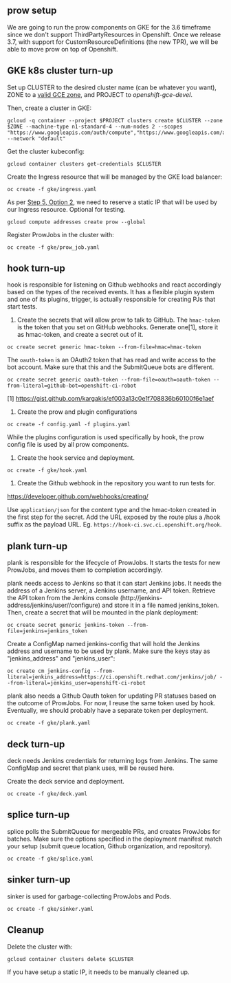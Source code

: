 ## prow setup

We are going to run the prow components on GKE for the 3.6 timeframe since
we don't support ThirdPartyResources in Openshift. Once we release 3.7, with
support for CustomResourceDefinitions (the new TPR), we will be able to move
prow on top of Openshift.

## GKE k8s cluster turn-up

Set up CLUSTER to the desired cluster name (can be whatever you want), ZONE to a [valid GCE zone](https://cloud.google.com/compute/docs/regions-zones/regions-zones),
and PROJECT to *openshift-gce-devel*.

Then, create a cluster in GKE:
```
gcloud -q container --project $PROJECT clusters create $CLUSTER --zone $ZONE --machine-type n1-standard-4 --num-nodes 2 --scopes "https://www.googleapis.com/auth/compute","https://www.googleapis.com/auth/devstorage.full_control","https://www.googleapis.com/auth/logging.write","https://www.googleapis.com/auth/servicecontrol","https://www.googleapis.com/auth/service.management" --network "default"
```

Get the cluster kubeconfig:
```
gcloud container clusters get-credentials $CLUSTER
```

Create the Ingress resource that will be managed by the GKE load balancer:
```
oc create -f gke/ingress.yaml
```

As per [Step 5, Option 2](https://cloud.google.com/container-engine/docs/tutorials/http-balancer),
we need to reserve a static IP that will be used by our Ingress resource. Optional for testing.
```
gcloud compute addresses create prow --global
```

Register ProwJobs in the cluster with:
```
oc create -f gke/prow_job.yaml
```

## hook turn-up

hook is responsible for listening on Github webhooks and react accordingly
based on the types of the received events. It has a flexible plugin system
and one of its plugins, trigger, is actually responsible for creating PJs
that start tests.

1. Create the secrets that will allow prow to talk to GitHub. The `hmac-token`
is the token that you set on GitHub webhooks. Generate one[1], store it as
hmac-token, and create a secret out of it.
```
oc create secret generic hmac-token --from-file=hmac=hmac-token
```
The `oauth-token` is an OAuth2 token that has read and write access to the bot account.
Make sure that this and the SubmitQueue bots are different.
```
oc create secret generic oauth-token --from-file=oauth=oauth-token --from-literal=github-bot=openshift-ci-robot
```
[1] https://gist.github.com/kargakis/ef003a13c0e1f708836b60100f6e1aef

1. Create the prow and plugin configurations
```
oc create -f config.yaml -f plugins.yaml
```

While the plugins configuration is used specifically by hook, the prow config
file is used by all prow components.

1. Create the hook service and deployment.
```
oc create -f gke/hook.yaml
```

1. Create the Github webhook in the repository you want to run tests for.

https://developer.github.com/webhooks/creating/

Use `application/json` for the content type and the hmac-token created in
the first step for the secret. Add the URL exposed by the route plus a
/hook suffix as the payload URL. Eg. `https://hook-ci.svc.ci.openshift.org/hook`.

## plank turn-up

plank is responsible for the lifecycle of ProwJobs. It starts the tests for
new ProwJobs, and moves them to completion accordingly.

plank needs access to Jenkins so that it can start Jenkins jobs. It needs the
address of a Jenkins server, a Jenkins username, and API token. Retrieve the
API token from the Jenkins console (http://jenkins-address/jenkins/user/<username>/configure)
and store it in a file named jenkins_token. Then, create a secret that will
be mounted in the plank deployment:
```
oc create secret generic jenkins-token --from-file=jenkins=jenkins_token
```
Create a ConfigMap named jenkins-config that will hold the Jenkins address
and username to be used by plank. Make sure the keys stay as "jenkins_address"
and "jenkins_user":
```
oc create cm jenkins-config --from-literal=jenkins_address=https://ci.openshift.redhat.com/jenkins/job/ --from-literal=jenkins_user=openshift-ci-robot
```
plank also needs a Github Oauth token for updating PR statuses based on the
outcome of ProwJobs. For now, I reuse the same token used by hook. Eventually,
we should probably have a separate token per deployment.
```
oc create -f gke/plank.yaml
```

## deck turn-up

deck needs Jenkins credentials for returning logs from Jenkins. The same ConfigMap
and secret that plank uses, will be reused here.

Create the deck service and deployment.
```
oc create -f gke/deck.yaml
```

## splice turn-up

splice polls the SubmitQueue for mergeable PRs, and creates ProwJobs for batches.
Make sure the options specified in the deployment manifest match your setup
(submit queue location, Github organization, and repository).
```
oc create -f gke/splice.yaml
```

## sinker turn-up

sinker is used for garbage-collecting ProwJobs and Pods.
```
oc create -f gke/sinker.yaml
```

## Cleanup

Delete the cluster with:
```
gcloud container clusters delete $CLUSTER
```
If you have setup a static IP, it needs to be manually cleaned up.
